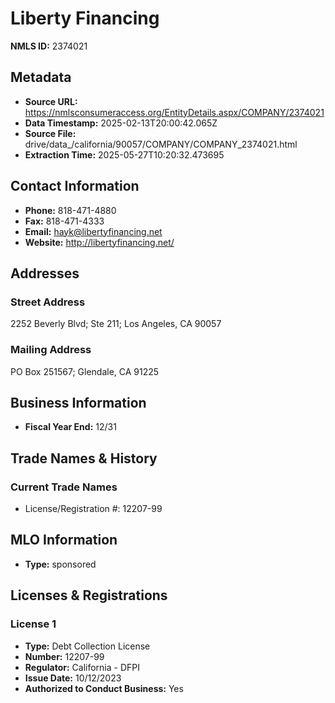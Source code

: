 # Liberty Financing

**NMLS ID:** 2374021

## Metadata
- **Source URL:** https://nmlsconsumeraccess.org/EntityDetails.aspx/COMPANY/2374021
- **Data Timestamp:** 2025-02-13T20:00:42.065Z
- **Source File:** drive/data_/california/90057/COMPANY/COMPANY_2374021.html
- **Extraction Time:** 2025-05-27T10:20:32.473695

## Contact Information
- **Phone:** 818-471-4880
- **Fax:** 818-471-4333
- **Email:** hayk@libertyfinancing.net
- **Website:** http://libertyfinancing.net/

## Addresses
### Street Address
2252 Beverly Blvd; Ste 211; Los Angeles, CA 90057

### Mailing Address
PO Box 251567; Glendale, CA 91225

## Business Information
- **Fiscal Year End:** 12/31

## Trade Names & History
### Current Trade Names
- License/Registration #: 12207-99

## MLO Information
- **Type:** sponsored

## Licenses & Registrations

### License 1
- **Type:** Debt Collection License
- **Number:** 12207-99
- **Regulator:** California - DFPI
- **Issue Date:** 10/12/2023
- **Authorized to Conduct Business:** Yes
